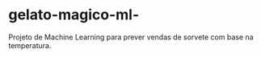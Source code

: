 # gelato-magico-ml-
Projeto de Machine Learning para prever vendas de sorvete com base na temperatura.
